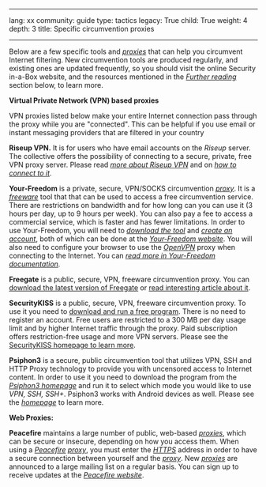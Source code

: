 

---

lang: xx
community: guide
type: tactics
legacy: True
child: True
weight: 4
depth: 3
title: Specific circumvention proxies

---

Below are a few specific tools and [*proxies*](/en/glossary#Proxy) that can help you circumvent Internet filtering. New circumvention tools are produced regularly, and existing ones are updated frequently, so you should visit the online Security in-a-Box website, and the resources mentioned in the [*Further reading*](/en/chapter_8_5) section below, to learn more.

**Virtual Private Network (VPN) based proxies**

VPN proxies listed below make your entire Internet  connection pass through the proxy while you are "connected". This  can be helpful if you use email or instant messaging providers that are filtered in your country

**Riseup VPN.** It is for users who have email accounts on the *Riseup* server. The collective offers the possibility of connecting to a secure, private, free VPN proxy server. Please read [*more about Riseup VPN*](https://help.riseup.net/en/riseup-vpn) and on [*how to connect to it*](https://we.riseup.net/riseuphelp+en/vpn-howto).

**Your-Freedom** is a private, secure, VPN/SOCKS circumvention [*proxy*](/en/glossary#Proxy). It is a [*freeware*](/en/glossary#Freeware) tool that that can be used to access a free circumvention service. There are restrictions on bandwidth and for how long can you can use it (3 hours per day, up to 9 hours per week). You can also pay a fee to access a commercial service, which is faster and has fewer limitations. In order to use Your-Freedom, you will need to [*download  the tool*](http://www.your-freedom.net/index.php?id=3) and [*create an account*](http://www.your-freedom.net/index.php?id=170&amp;L=0), both of which can be done at the  [*Your-Freedom website*](https://www.your-freedom.net/). You will also need to configure your browser to use the [*OpenVPN*](https://www.your-freedom.net/index.php?id=172) proxy when connecting to the Internet. You can [*read more in Your-Freedom documentation*](https://www.your-freedom.net/index.php?id=doc).

**Freegate** is a public, secure, VPN, freeware circumvention proxy. You can [download the latest version of Freegate](http://www.dit-inc.us/freegate) or [read interesting article about it](http://www.addictivetips.com/windows-tips/freegate-lets-you-access-blocked-websites-at-optimal-speed/).

**SecurityKISS** is a public, secure, VPN, freeware circumvention proxy. To use it you need to [download and run a free program](http://www.securitykiss.com/resources/download/). There is no need to register an account. Free users are restricted to a 300 MB per day usage limit and by higher Internet traffic through the proxy. Paid subscription offers restriction-free usage and more VPN servers.  Please see the [SecurityKISS homepage to learn more](http://www.securitykiss.com).

<!--
**Psiphon1** may be a good option if you know someone who has a Windows computer that she leaves on, running and connected to a fast, unfiltered Internet connection in another country. In order to use [*Psiphon*](/en/glossary#Psiphon), you must ask this person to download the program from the [*Civisec webpage*](http://psiphon.civisec.org/), install it, create an account for you, and send you the [*proxy's*](/en/glossary#Proxy) [*IP address*](/en/glossary#IP_address) along with your username and password. This will give you access to your own personal account on a trusted, secure, private, web-based circumvention [*proxy*](/en/glossary#Proxy). Before using it, however, you should verify the  [*proxy's*](/en/glossary#Proxy) fingerprint as discussed in the  [*Secure and insecure proxies*](/en/chapter_8_3#Secure_and_insecure_proxies) section, above, and in *Appendix C* of the included [*Psiphon User's Guide*](/en/glossary#Psiphon_users_guide).
-->

**Psiphon3** is a secure, public circumvention tool that utilizes VPN, SSH and HTTP Proxy technology to provide you with uncensored access to Internet content. In order to use it you need to download the program from the [*Psiphon3 homepage*](http://psiphon3.com) and run it to select which mode you would like to use *VPN, SSH, SSH+*. Psiphon3 works with Android devices as well. Please see the  [*homepage*](http://psiphon3.com) to learn more. 


**Web Proxies:**

**Peacefire** maintains a large number of public, web-based [*proxies*](/en/glossary#Proxy), which can be secure or insecure, depending on how you access them. When using a [*Peacefire*](/en/glossary#Peacefire) [*proxy*](/en/glossary#Proxy), you must enter the [*HTTPS*](/en/glossary#SSL) address in order to have a secure connection between yourself and the [*proxy*](/en/glossary#Proxy). New [*proxies*](/en/glossary#Proxy) are announced to a large mailing list on a regular basis. You can sign up to receive updates at the [*Peacefire website*](http://peacefire.org/).



